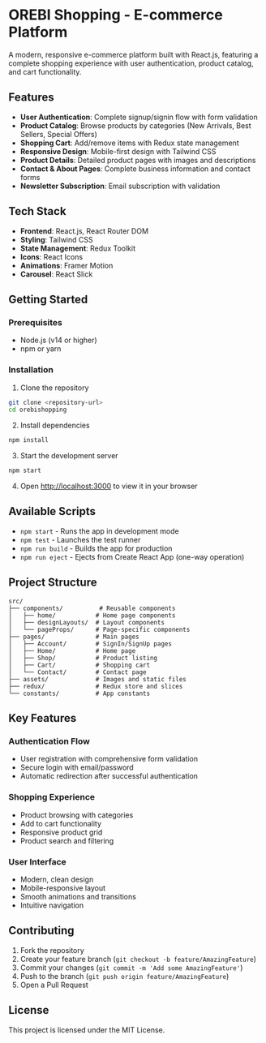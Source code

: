 # OREBI Shopping - E-commerce Platform

A modern, responsive e-commerce platform built with React.js, featuring a complete shopping experience with user authentication, product catalog, and cart functionality.

## Features

- **User Authentication**: Complete signup/signin flow with form validation
- **Product Catalog**: Browse products by categories (New Arrivals, Best Sellers, Special Offers)
- **Shopping Cart**: Add/remove items with Redux state management
- **Responsive Design**: Mobile-first design with Tailwind CSS
- **Product Details**: Detailed product pages with images and descriptions
- **Contact & About Pages**: Complete business information and contact forms
- **Newsletter Subscription**: Email subscription with validation

## Tech Stack

- **Frontend**: React.js, React Router DOM
- **Styling**: Tailwind CSS
- **State Management**: Redux Toolkit
- **Icons**: React Icons
- **Animations**: Framer Motion
- **Carousel**: React Slick

## Getting Started

### Prerequisites
- Node.js (v14 or higher)
- npm or yarn

### Installation

1. Clone the repository
```bash
git clone <repository-url>
cd orebishopping
```

2. Install dependencies
```bash
npm install
```

3. Start the development server
```bash
npm start
```

4. Open [http://localhost:3000](http://localhost:3000) to view it in your browser

## Available Scripts

- `npm start` - Runs the app in development mode
- `npm test` - Launches the test runner
- `npm run build` - Builds the app for production
- `npm run eject` - Ejects from Create React App (one-way operation)

## Project Structure

```
src/
├── components/          # Reusable components
│   ├── home/           # Home page components
│   ├── designLayouts/  # Layout components
│   └── pageProps/      # Page-specific components
├── pages/              # Main pages
│   ├── Account/        # SignIn/SignUp pages
│   ├── Home/           # Home page
│   ├── Shop/           # Product listing
│   ├── Cart/           # Shopping cart
│   └── Contact/        # Contact page
├── assets/             # Images and static files
├── redux/              # Redux store and slices
└── constants/          # App constants
```

## Key Features

### Authentication Flow
- User registration with comprehensive form validation
- Secure login with email/password
- Automatic redirection after successful authentication

### Shopping Experience
- Product browsing with categories
- Add to cart functionality
- Responsive product grid
- Product search and filtering

### User Interface
- Modern, clean design
- Mobile-responsive layout
- Smooth animations and transitions
- Intuitive navigation

## Contributing

1. Fork the repository
2. Create your feature branch (`git checkout -b feature/AmazingFeature`)
3. Commit your changes (`git commit -m 'Add some AmazingFeature'`)
4. Push to the branch (`git push origin feature/AmazingFeature`)
5. Open a Pull Request

## License

This project is licensed under the MIT License.
